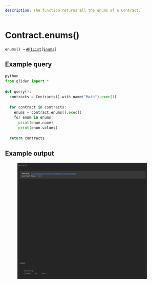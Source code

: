 ```yaml
---
description: The function returns all the enums of a Contract.
---
```


# Contract.enums()

`enums() →` [`APIList`](../iterables/apilist.md)`[`[`Enums`](../enums/)`]`

## Example query

```python
python
from glider import *

def query():
  contracts = Contracts().with_name("Math").exec(1)

  for contract in contracts:
    enums = contract.enums().exec()
    for enum in enums:
      print(enum.name)
      print(enum.values)

  return contracts
```

## Example output

<figure><img src="../../.gitbook/assets/image (2).png" alt=""><figcaption></figcaption></figure>
